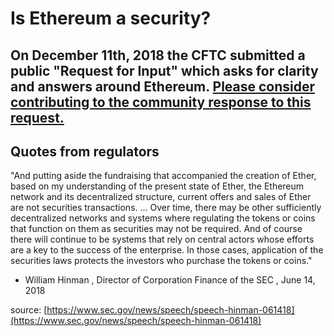 # Is Ethereum a security?

## On December 11th, 2018 the CFTC submitted a public "Request for Input" which asks for clarity and answers around Ethereum. [Please consider contributing to the community response to this request.](https://github.com/ethhub-io/ethhub/blob/master/other/ethhub-cftc-response.md)

## Quotes from regulators

"And putting aside the fundraising that accompanied the creation of Ether, based on my understanding of the present state of Ether, the Ethereum network and its decentralized structure, current offers and sales of Ether are not securities transactions. ... Over time, there may be other sufficiently decentralized networks and systems where regulating the tokens or coins that function on them as securities may not be required. And of course there will continue to be systems that rely on central actors whose efforts are a key to the success of the enterprise. In those cases, application of the securities laws protects the investors who purchase the tokens or coins."

* William Hinman ,    Director of Corporation Finance of the SEC   ,   June 14, 2018

source: [https://www.sec.gov/news/speech/speech-hinman-061418](https://www.sec.gov/news/speech/speech-hinman-061418)

